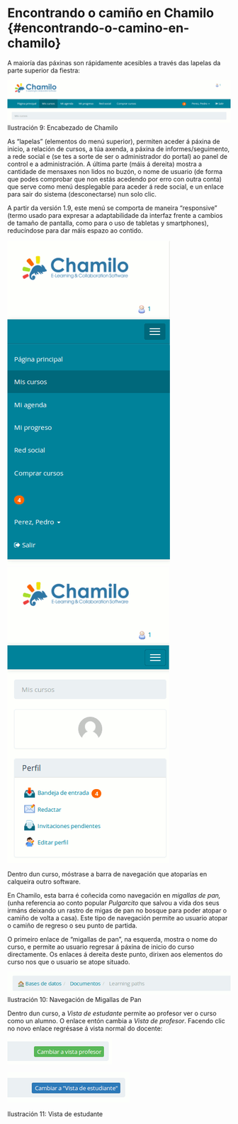 # Encontrando o camiño en Chamilo {#encontrando-o-camino-en-chamilo}

A maioría das páxinas son rápidamente acesibles a través das lapelas da parte superior da fiestra:

![](assets/images11.png)Ilustración 9: Encabezado de Chamilo

As “lapelas” (elementos do menú superior), permiten aceder á páxina de inicio, a relación de cursos, a túa axenda, a páxina de informes/seguimento, a rede social e (se tes a sorte de ser o administrador do portal) ao panel de control e a administración. A última parte (máis á dereita) mostra a cantidade de mensaxes non lidos no buzón, o nome de usuario (de forma que podes comprobar que non estás acedendo por erro con outra conta) que serve como menú desplegable para aceder á rede social, e un enlace para sair do sistema (desconectarse) nun solo clic.

A partir da versión 1.9, este menú se comporta de maneira “responsive” (termo usado para expresar a adaptabilidade da interfaz frente a cambios de tamaño de pantalla, como para o uso de tabletas y smartphones), reducíndose para dar máis espazo ao contido.

![](assets/image8.png)![](assets/image7.png)

Dentro dun curso, móstrase a barra de navegación que atoparías en calqueira outro software.

En Chamilo, esta barra é coñecida como navegación en _migallas de pan,_ (unha referencia ao conto popular _Pulgarcito_ que salvou a vida dos seus irmáns deixando un rastro de migas de pan no bosque para poder atopar o camiño de volta a casa). Este tipo de navegación permite ao usuario atopar o camiño de regreso o seu punto de partida.

O primeiro enlace de “migallas de pan”, na esquerda, mostra o nome do curso, e permite ao usuario regresar á páxina de inicio do curso directamente. Os enlaces á dereita deste punto, dirixen aos elementos do curso nos que o usuario se atope situado.

![](assets/images12.png)Ilustración 10: Navegación de Migallas de Pan

Dentro dun curso, a _Vista de estudante_ permite ao profesor ver o curso como un alumno. O enlace entón cambia a _Vista de profesor_. Facendo clic no novo enlace regrésase á vista normal do docente:

![](assets/image9.png)

![](assets/images13.png)

Ilustración 11: Vista de estudante
